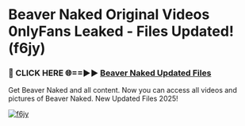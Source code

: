 # Beaver Naked Original Videos 0nlyFans Leaked - Files Updated! (f6jy)

<h3>🔴 CLICK HERE 🌐==►► <a href="https://tinyurl.com/yckcrads" rel="nofollow">Beaver Naked Updated Files</a></h3>

Get Beaver Naked and all content. Now you can access all videos and pictures of Beaver Naked. New Updated Files 2025!

[![f6jy](https://i.imgur.com/hpKpOFt.gif)](https://tinyurl.com/yckcrads)
